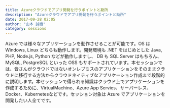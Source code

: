 ```yaml
---
title: Azureクラウドでアプリ開発を行うポイントと勘所
description: "Azureクラウドでアプリ開発を行うポイントと勘所"
date: 2017-09-28 02:05
author: "山本 誠樹"
category: sessions
---
```

Azure では様々なアプリケーションを動作させることが可能です。OS は Windows, Linux どちらも動作します。開発環境も .NET をはじめとした Java, PHP, Node.js, Python などが動作しますし、 DB も SQL Server はもちろん、 MySQL, PostgreSQL といった OSS もサポートされています。本セッションでは、皆さんがクラウドではないオンレプミスのアプリケーションをそのままクラウドに移行する方法からクラウドネイティブなアプリケーション作成まで段階的に説明します。本セッションで得られる知識はクラウド上でアプリケーションを作成するために、VirtualMachine、Azure App Servies、サーバーレス、Docker、Kubernetesなどです。セッション対象は Azure でアプリケーションを開発したい人全てです。